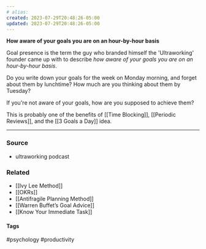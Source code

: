 ```yaml
---
# alias:
created: 2023-07-29T20:48:26-05:00
updated: 2023-07-29T20:48:26-05:00
---
```

**How aware of your goals you are on an hour-by-hour basis**

Goal presence is the term the guy who branded himself the 'Ultraworking' founder came up with to describe *how aware of your goals you are on an hour-by-hour basis*.

Do you write down your goals for the week on Monday morning, and forget about them by lunchtime? How much are you thinking about them by Tuesday?

If you're not aware of your goals, how are you supposed to achieve them?

This is probably one of the benefits of [[Time Blocking]], [[Periodic Reviews]], and the [[3 Goals a Day]] idea.

---
### Source
- ultraworking podcast

### Related
- [[Ivy Lee Method]]
- [[OKRs]]
- [[Antifragile Planning Method]]
- [[Warren Buffet’s Goal Advice]]
- [[Know Your Immediate Task]]

#### Tags
#psychology #productivity 